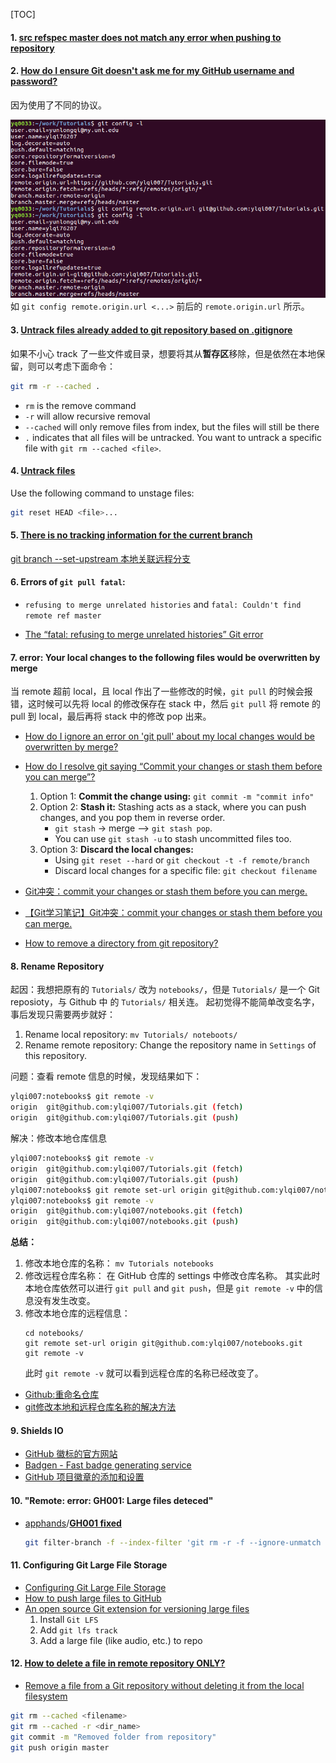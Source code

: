 [TOC]

#### 1. [src refspec master does not match any error when pushing to repository](https://confluence.atlassian.com/bitbucketserverkb/src-refspec-master-does-not-match-any-error-when-pushing-to-repository-788727186.html)

#### 2. [How do I ensure Git doesn't ask me for my GitHub username and password?](https://superuser.com/questions/199507/how-do-i-ensure-git-doesnt-ask-me-for-my-github-username-and-password) 
因为使用了不同的协议。 

![Git_Config_Remote_Origin](./images/Git_Config_Remote_Origin.png)
如 `git config remote.origin.url <...>` 前后的 `remote.origin.url` 所示。

#### 3. [Untrack files already added to git repository based on .gitignore](http://www.codeblocq.com/2016/01/Untrack-files-already-added-to-git-repository-based-on-gitignore/)

如果不小心 track 了一些文件或目录，想要将其从**暂存区**移除，但是依然在本地保留，则可以考虑下面命令：
```bash
git rm -r --cached .
```
* `rm` is the remove command
* `-r` will allow recursive removal
* `--cached` will only remove files from index, but the files will still be there
* `.` indicates that all files will be untracked. You want to untrack a specific file with `git rm --cached <file>`.

#### 4. [Untrack files]()
Use the following command to unstage files:

```bash 
git reset HEAD <file>...
```

#### 5. [There is no tracking information for the current branch](https://stackoverflow.com/questions/32056324/there-is-no-tracking-information-for-the-current-branch)
[git branch --set-upstream 本地关联远程分支](https://blog.csdn.net/z1137730824/article/details/78254564)

#### 6. Errors of `git pull fatal`: 

* `refusing to merge unrelated histories` and `fatal: Couldn't find remote ref master`

* [The “fatal: refusing to merge unrelated histories” Git error](https://www.educative.io/edpresso/the-fatal-refusing-to-merge-unrelated-histories-git-error)

#### 7. error: Your local changes to the following files would be overwritten by merge

当 remote 超前 local，且 local 作出了一些修改的时候，`git pull` 的时候会报错，这时候可以先将 local 的修改保存在 stack 中，然后 `git pull` 将 remote 的 pull 到 local，最后再将 stack 中的修改 pop 出来。

* [How do I ignore an error on 'git pull' about my local changes would be overwritten by merge?](https://stackoverflow.com/questions/14318234/how-do-i-ignore-an-error-on-git-pull-about-my-local-changes-would-be-overwritt)
* [How do I resolve git saying “Commit your changes or stash them before you can merge”?](https://stackoverflow.com/questions/15745045/how-do-i-resolve-git-saying-commit-your-changes-or-stash-them-before-you-can-me)
    1. Option 1: **Commit the change using:** `git commit -m "commit info"`
    2. Option 2: **Stash it:** Stashing acts as a stack, where you can push changes, and you pop them in reverse order.
        * `git stash` -> merge --> `git stash pop`.
        * You can use `git stash -u` to stash uncommitted files too.
    3. Option 3: **Discard the local changes:**
        * Using `git reset --hard` or `git checkout -t -f remote/branch`
        * Discard local changes for a specific file: `git checkout filename`

* [Git冲突：commit your changes or stash them before you can merge.](https://blog.csdn.net/lincyang/article/details/21519333)
* [【Git学习笔记】Git冲突：commit your changes or stash them before you can merge.](https://blog.csdn.net/liuchunming033/article/details/45368237)
* [How to remove a directory from git repository?](https://stackoverflow.com/questions/6313126/how-to-remove-a-directory-from-git-repository)

#### 8. Rename Repository
起因：我想把原有的 `Tutorials/` 改为 `notebooks/`，但是 `Tutorials/` 是一个 Git reposioty，与 Github 中 的 `Tutorials/` 相关连。
起初觉得不能简单改变名字，事后发现只需要两步就好：
1. Rename local repository: `mv Tutorials/ noteboots/`
2. Rename remote repository: Change the repository name in `Settings` of this repository.

问题：查看 remote 信息的时候，发现结果如下：
```bash
ylqi007:notebooks$ git remote -v
origin  git@github.com:ylqi007/Tutorials.git (fetch)
origin  git@github.com:ylqi007/Tutorials.git (push)
```

解决：修改本地仓库信息
```bash
ylqi007:notebooks$ git remote -v
origin  git@github.com:ylqi007/Tutorials.git (fetch)
origin  git@github.com:ylqi007/Tutorials.git (push)
ylqi007:notebooks$ git remote set-url origin git@github.com:ylqi007/notebooks.git
ylqi007:notebooks$ git remote -v
origin  git@github.com:ylqi007/notebooks.git (fetch)
origin  git@github.com:ylqi007/notebooks.git (push)
```

**总结：**
1. 修改本地仓库的名称：
    `mv Tutorials notebooks`
2. 修改远程仓库名称：
    在 GitHub 仓库的 settings 中修改仓库名称。
    其实此时本地仓库依然可以进行 `git pull` and `git push`，但是 `git remote -v` 中的信息没有发生改变。
3. 修改本地仓库的远程信息：
    ```
    cd notebooks/
    git remote set-url origin git@github.com:ylqi007/notebooks.git
    git remote -v
    ```
    此时 `git remote -v` 就可以看到远程仓库的名称已经改变了。


* [Github:重命名仓库](https://gohom.win/2015/12/17/git-rename-repo/)
* [git修改本地和远程仓库名称的解决方法](https://www.cnblogs.com/zlting/p/9620259.html)

#### 9. Shields IO

* [GitHub 徽标的官方网站](https://shields.io/)
* [Badgen - Fast badge generating service](https://badgen.net/)
* [GitHub 项目徽章的添加和设置](https://lpd-ios.github.io/2017/05/03/GitHub-Badge-Introduction/)

#### 10. "Remote: error: GH001: Large files deteced"

* [apphands](https://gist.github.com/apphands)/**[GH001 fixed](https://gist.github.com/apphands/e695917bb51530be66c35d5d753357ca)**

  ```bash
  git filter-branch -f --index-filter 'git rm -r -f --ignore-unmatch <FILE_TO_REMOVE>' HEAD
  ```


#### 11. Configuring Git Large File Storage

* [Configuring Git Large File Storage](https://docs.github.com/en/free-pro-team@latest/github/managing-large-files/configuring-git-large-file-storage)
* [How to push large files to GitHub](https://medium.com/@AyunasCode/how-to-push-large-files-to-github-253d05cc6a09)
* [An open source Git extension for versioning large files](https://git-lfs.github.com/)
  1. Install `Git LFS`
  2. Add `git lfs track`
  3. Add a large file (like audio, etc.) to repo

#### 12. [How to delete a file in remote repository ONLY?](https://stackoverflow.com/questions/14576109/how-to-delete-a-file-in-remote-repository-only)

* [Remove a file from a Git repository without deleting it from the local filesystem](https://stackoverflow.com/questions/1143796/remove-a-file-from-a-git-repository-without-deleting-it-from-the-local-filesyste)

```bash
git rm --cached <filename>
git rm --cached -r <dir_name>
git commit -m "Removed folder from repository"
git push origin master
```



